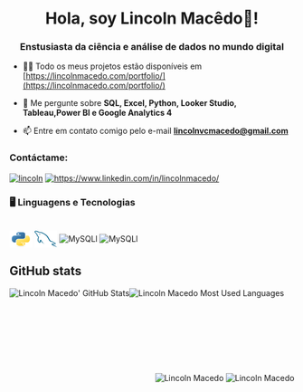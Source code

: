 <h1 align="center">Hola, soy Lincoln Macêdo👋!</h1>
<h3 align="center">Enstusiasta da ciência e análise de dados no mundo digital</h3>

- 👨‍💻 Todo os meus projetos estão disponíveis em [https://lincolnmacedo.com/portfolio/](https://lincolnmacedo.com/portfolio/)

- 💬 Me pergunte sobre **SQL, Excel, Python, Looker Studio, Tableau,Power BI e Google Analytics 4**

- 📫 Entre em contato comigo pelo e-mail **lincolnvcmacedo@gmail.com**




<h3 align="left"> Contáctame:</h3>
<p align="left">
<a href="https://twitter.com/lincoln" target="blank"><img align="center" src="https://raw.githubusercontent.com/rahuldkjain/github-profile-readme-generator/master/src/images/icons/Social/twitter.svg" alt="lincoln" height="30" width="40" /></a>
<a href="https://linkedin.com/in/https://www.linkedin.com/in/lincolnmacedo/" target="blank"><img align="center" src="https://raw.githubusercontent.com/rahuldkjain/github-profile-readme-generator/master/src/images/icons/Social/linked-in-alt.svg" alt="https://www.linkedin.com/in/lincolnmacedo/" height="30" width="40" /></a>
</p>



<h3 align="left">🖥 Linguagens e Tecnologias</h3>
<div style="align:center; display:inline-block">
<br>
  <img align="center" alt="Python" height="30" width="40" src="https://raw.githubusercontent.com/devicons/devicon/master/icons/python/python-original.svg">
  <img align="center" alt="MySQLl" height="30" width="40" src="https://raw.githubusercontent.com/devicons/devicon/master/icons/mysql/mysql-plain.svg">
  <img align="center" alt="MySQLl" height="30" width="40" src="https://user-images.githubusercontent.com/25181517/192108891-d86b6220-e232-423a-bf5f-90903e6887c3.png">
  <img align="center" alt="MySQLl" height="30" width="40" src="https://user-images.githubusercontent.com/25181517/183914128-3fc88b4a-4ac1-40e6-9443-9a30182379b7.png">
</div>



## GitHub stats

<div style="display: flex">
<img height="150em" src=https://github-readme-stats.vercel.app/api?username=lincolnmacedo&show_icons=true&theme=dark&include_all_commits=true&count_private=true alt="Lincoln Macedo' GitHub Stats"/>
<img height="150em" src="https://github-readme-stats.vercel.app/api/top-langs/?username=lincolnmacedo&layout=compact&langs_count=7&theme=dark" alt="Lincoln Macedo Most Used Languages"/>
</div>

<div align="right">
<img src="https://komarev.com/ghpvc/?username=alexcamargos" alt="Lincoln Macedo"/>
<img src="https://visitor-badge.laobi.icu/badge?page_id=lincolnmacedo" alt="Lincoln Macedo"/>
</div>
